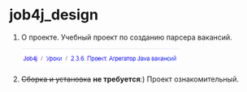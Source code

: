 # job4j_design
1. О проекте. Учебный проект по созданию парсера вакансий.
 
    ![Image of level](/images/image1.png)

2. ~~Сборка и установка~~ **не требуется**:) Проект ознакомительный.